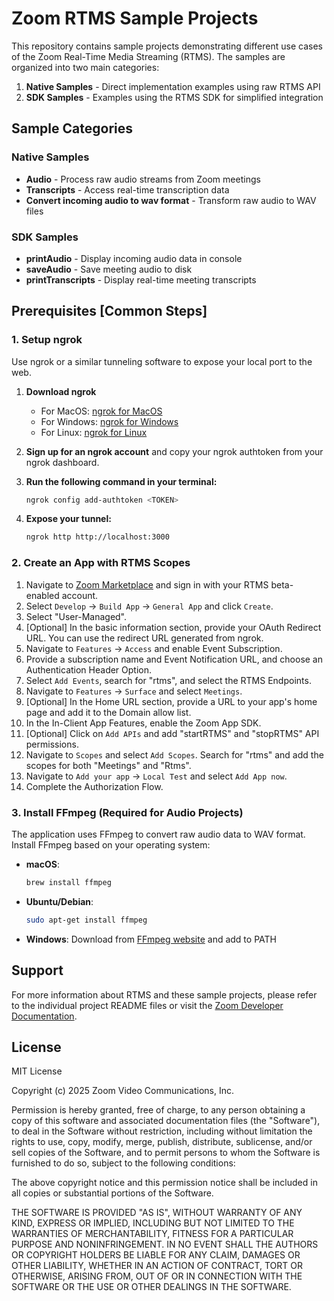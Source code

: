 # Zoom RTMS Sample Projects

This repository contains sample projects demonstrating different use cases of the Zoom Real-Time Media Streaming (RTMS). The samples are organized into two main categories:

1. **Native Samples** - Direct implementation examples using raw RTMS API
2. **SDK Samples** - Examples using the RTMS SDK for simplified integration

## Sample Categories

### Native Samples
- **Audio** - Process raw audio streams from Zoom meetings
- **Transcripts** - Access real-time transcription data
- **Convert incoming audio to wav format** - Transform raw audio to WAV files

### SDK Samples
- **printAudio** - Display incoming audio data in console
- **saveAudio** - Save meeting audio to disk
- **printTranscripts** - Display real-time meeting transcripts

## Prerequisites [Common Steps]

### 1. Setup ngrok

Use ngrok or a similar tunneling software to expose your local port to the web.

1. **Download ngrok**
   - For MacOS: [ngrok for MacOS](https://ngrok.com/docs/getting-started/?os=macos)
   - For Windows: [ngrok for Windows](https://ngrok.com/docs/getting-started/?os=windows)
   - For Linux: [ngrok for Linux](https://ngrok.com/docs/getting-started/?os=linux)

2. **Sign up for an ngrok account** and copy your ngrok authtoken from your ngrok dashboard.

3. **Run the following command in your terminal:**
   ```bash
   ngrok config add-authtoken <TOKEN>
   ```

4. **Expose your tunnel:**
   ```bash
   ngrok http http://localhost:3000
   ```

### 2. Create an App with RTMS Scopes

1. Navigate to [Zoom Marketplace](https://marketplace.zoom.us) and sign in with your RTMS beta-enabled account.
2. Select `Develop` → `Build App` → `General App` and click `Create`.
3. Select "User-Managed".
4. [Optional] In the basic information section, provide your OAuth Redirect URL. You can use the redirect URL generated from ngrok.
5. Navigate to `Features` → `Access` and enable Event Subscription.
6. Provide a subscription name and Event Notification URL, and choose an Authentication Header Option.
7. Select `Add Events`, search for "rtms", and select the RTMS Endpoints.
8. Navigate to `Features` → `Surface` and select `Meetings`.
9. [Optional] In the Home URL section, provide a URL to your app's home page and add it to the Domain allow list.
10. In the In-Client App Features, enable the Zoom App SDK.
11. [Optional] Click on `Add APIs` and add "startRTMS" and "stopRTMS" API permissions.
12. Navigate to `Scopes` and select `Add Scopes`. Search for "rtms" and add the scopes for both "Meetings" and "Rtms".
13. Navigate to `Add your app` → `Local Test` and select `Add App now`.
14. Complete the Authorization Flow.

### 3. Install FFmpeg (Required for Audio Projects)

The application uses FFmpeg to convert raw audio data to WAV format. Install FFmpeg based on your operating system:

- **macOS**:
  ```bash
  brew install ffmpeg
  ```

- **Ubuntu/Debian**:
  ```bash
  sudo apt-get install ffmpeg
  ```

- **Windows**:
  Download from [FFmpeg website](https://ffmpeg.org/download.html) and add to PATH


## Support

For more information about RTMS and these sample projects, please refer to the individual project README files or visit the [Zoom Developer Documentation](https://marketplace.zoom.us/docs/guides/rtms/overview).

## License

MIT License

Copyright (c) 2025 Zoom Video Communications, Inc.

Permission is hereby granted, free of charge, to any person obtaining a copy
of this software and associated documentation files (the "Software"), to deal
in the Software without restriction, including without limitation the rights
to use, copy, modify, merge, publish, distribute, sublicense, and/or sell
copies of the Software, and to permit persons to whom the Software is
furnished to do so, subject to the following conditions:

The above copyright notice and this permission notice shall be included in all
copies or substantial portions of the Software.

THE SOFTWARE IS PROVIDED "AS IS", WITHOUT WARRANTY OF ANY KIND, EXPRESS OR
IMPLIED, INCLUDING BUT NOT LIMITED TO THE WARRANTIES OF MERCHANTABILITY,
FITNESS FOR A PARTICULAR PURPOSE AND NONINFRINGEMENT. IN NO EVENT SHALL THE
AUTHORS OR COPYRIGHT HOLDERS BE LIABLE FOR ANY CLAIM, DAMAGES OR OTHER
LIABILITY, WHETHER IN AN ACTION OF CONTRACT, TORT OR OTHERWISE, ARISING FROM,
OUT OF OR IN CONNECTION WITH THE SOFTWARE OR THE USE OR OTHER DEALINGS IN THE
SOFTWARE. 